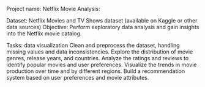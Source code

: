 Project name: Netflix Movie Analysis:

Dataset: Netflix Movies and TV Shows dataset (available on Kaggle or other data sources)
Objective: Perform exploratory data analysis and gain insights into the Netflix movie catalog.


Tasks:
data visualization
Clean and preprocess the dataset, handling missing values and data inconsistencies.
Explore the distribution of movie genres, release years, and countries.
Analyze the ratings and reviews to identify popular movies and user preferences.
Visualize the trends in movie production over time and by different regions.
Build a recommendation system based on user preferences and movie attributes.